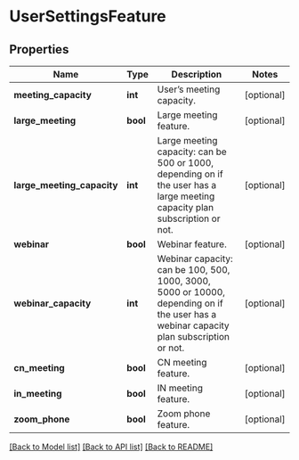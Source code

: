# UserSettingsFeature

## Properties
Name | Type | Description | Notes
------------ | ------------- | ------------- | -------------
**meeting_capacity** | **int** | User’s meeting capacity. | [optional] 
**large_meeting** | **bool** | Large meeting feature. | [optional] 
**large_meeting_capacity** | **int** | Large meeting capacity: can be 500 or 1000, depending on if the user has a large meeting capacity plan subscription or not. | [optional] 
**webinar** | **bool** | Webinar feature. | [optional] 
**webinar_capacity** | **int** | Webinar capacity: can be 100, 500, 1000, 3000, 5000 or 10000, depending on if the user has a webinar capacity plan subscription or not. | [optional] 
**cn_meeting** | **bool** | CN meeting feature. | [optional] 
**in_meeting** | **bool** | IN meeting feature. | [optional] 
**zoom_phone** | **bool** | Zoom phone feature. | [optional] 

[[Back to Model list]](../README.md#documentation-for-models) [[Back to API list]](../README.md#documentation-for-api-endpoints) [[Back to README]](../README.md)


